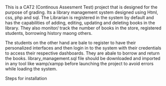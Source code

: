This is a CAT2 (Continous Assesment Test) project that is designed for the purpose of grading. Its a library management system designed using Html, css, php and sql.
The Librarian is registered in the system by default and has the capabilities of adding, editing, updating and deleting books in the library. They also monitor/ track
the number of books in the store, registered students, borrowing history maong others. 

The students on the other hand are bale to register to have their personalized interfaces and then login in to the system with their credentials to access their respective
dashboards. They are abale to borrow and return the books. 
library_management.sql file should be downloaded and imported in any tool like wamp/xampp before launching the project to avoid errors while loading the system.

Steps for installation
